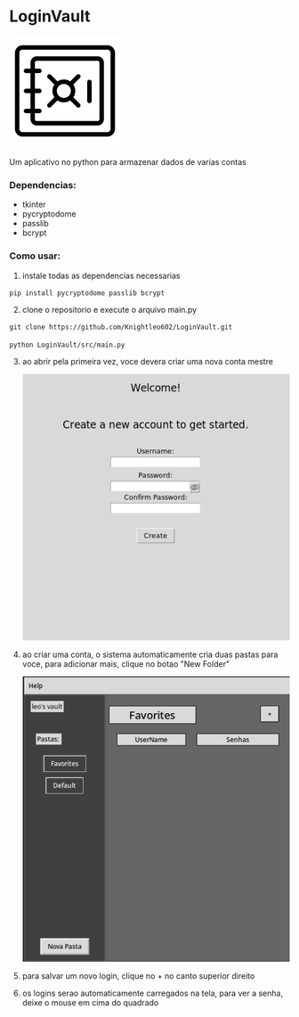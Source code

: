 # LoginVault

![Logo](img/vaulticon.png)

 Um aplicativo no python para armazenar dados de varias contas

### Dependencias:
 - tkinter
 - pycryptodome
 - passlib
 - bcrypt

 ### Como usar:

 
 1) instale todas as dependencias necessarias<br/>
 ```
 pip install pycryptodome passlib bcrypt
 ```
 2) clone o repositorio e execute o arquivo main.py
 ```
 git clone https://github.com/Knightleo602/LoginVault.git

 python LoginVault/src/main.py
 ```

 3) ao abrir pela primeira vez, voce devera criar uma nova conta mestre

    ![Create New Account Page](img/screenshots/createmaster.png "Create Account")

 4) ao criar uma conta, o sistema automaticamente cria duas pastas para voce, para adicionar mais, clique no botao "New Folder"

    ![Create New Account Page](img/screenshots/mainView.jpg "Create Account")

 5) para salvar um novo login, clique no + no canto superior direito

 6) os logins serao automaticamente carregados na tela, para ver a senha, deixe o mouse em cima do quadrado




 
 
